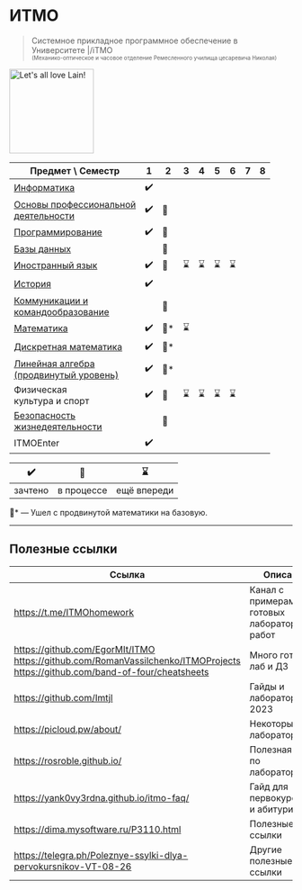 # ИТМО

> Системное прикладное программное обеспечение в Университете |/iТМО<br><sub><sup>(Механико-оптическое и часовое отделение Ремесленного училища цесаревича Николая)</sup></sub>

<img alt="Let's all love Lain!" src="https://github.com/maxbarsukov/itmo/blob/master/.docs/lain4.gif" height="150">

| Предмет \ Семестр                          | 1   | 2   | 3   | 4   | 5   | 6   | 7   | 8   |
| ---                                        | --- | --- | --- | --- | --- | --- | --- | --- |
| [Информатика](./1%20информатика)                                | :heavy_check_mark: |  |  |  |  |  |  |  |
| [Основы профессиональной<br>деятельности](./1-2%20опд)    | :heavy_check_mark: | :construction: |  |  |  |  |  |  |
| [Программирование](./1-2%20программирование)                           | :heavy_check_mark: | :construction: |  |  |  |  |  |  |
| [Базы данных](./2%20базы%20данных)                                |  | :construction: |  |  |  |  |  |  |
| [Иностранный язык](./1-6%20английский%20язык)                           | :heavy_check_mark: | :construction: | :hourglass: | :hourglass: | :hourglass: | :hourglass: | | |
| [История](./1%20история)                                    | :heavy_check_mark: |  |  |  |  |  |  |  |
| [Коммуникации и<br>командообразование](./2%20кик)       |  | :construction: |  |  |  |  |  |  |
| [Математика](./1-3%20математика)                                 | :heavy_check_mark: | :construction:* | :hourglass: |  |  |  |  |  |
| [Дискретная математика](./1-2%20дискретная%20математика)                      | :heavy_check_mark: | :construction:* |  |  |  |  |  |  |
| [Линейная алгебра<br>(продвинутый уровень)](./1-2%20линейная%20алгебра)  | :heavy_check_mark: | :walking:* |  |  |  |  |  |  |
| Физическая<br>культура и спорт             | :heavy_check_mark: | :construction: | :hourglass: | :hourglass: | :hourglass: | :hourglass: | | |
| [Безопасность<br>жизнедеятельности](./2%20бжд)          |  | :construction: |  |  |  |  |  |  |
| ITMOEnter                                  | :heavy_check_mark: |  |  |  |  |  |  |  |

| :heavy_check_mark: | :construction: | :hourglass: |
| ---                | ---            | ---         |
| зачтено            | в процессе     | ещё впереди |

:walking:* — Ушел с продвинутой математики на базовую.

---

## Полезные ссылки

| Ссылка | Описание |
| --- | --- |
| https://t.me/ITMOhomework | Канал с примерами готовых лабораторных работ |
| https://github.com/EgorMIt/ITMO <br> https://github.com/RomanVassilchenko/ITMOProjects <br> https://github.com/band-of-four/cheatsheets | Много готовых лаб и ДЗ |
| https://github.com/Imtjl | Гайды и лабораторные 2023 |
| https://picloud.pw/about/ | Некоторые ДЗ и лабораторные |
| https://rosroble.github.io/ | Полезная инфа по лабораторным |
| https://yank0vy3rdna.github.io/itmo-faq/ | Гайд для первокурсников и абитуриентов |
| https://dima.mysoftware.ru/P3110.html | Полезные ссылки |
| https://telegra.ph/Poleznye-ssylki-dlya-pervokursnikov-VT-08-26 | Другие полезные ссылки |
